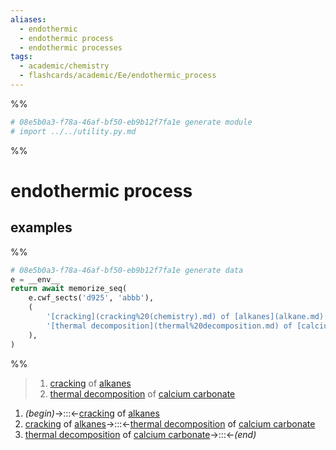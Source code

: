 ```yaml
---
aliases:
  - endothermic
  - endothermic process
  - endothermic processes
tags:
  - academic/chemistry
  - flashcards/academic/Ee/endothermic_process
---
```


%%
```Python
# 08e5b0a3-f78a-46af-bf50-eb9b12f7fa1e generate module
# import ../../utility.py.md
```
%%

# endothermic process

## examples

%%
```Python
# 08e5b0a3-f78a-46af-bf50-eb9b12f7fa1e generate data
e = __env__
return await memorize_seq(
	e.cwf_sects('d925', 'abbb'),
	(
		'[cracking](cracking%20(chemistry).md) of [alkanes](alkane.md)',
		'[thermal decomposition](thermal%20decomposition.md) of [calcium carbonate](calcium%20carbonate.md)'
	),
)
```
%%

<!--08e5b0a3-f78a-46af-bf50-eb9b12f7fa1e generate section="d925"--><!-- The following content is generated at 2023-03-31T14:05:22.404181+08:00. Any edits will be overridden! -->

> 1. [cracking](cracking%20(chemistry).md) of [alkanes](alkane.md)
> 2. [thermal decomposition](thermal%20decomposition.md) of [calcium carbonate](calcium%20carbonate.md)

<!--/08e5b0a3-f78a-46af-bf50-eb9b12f7fa1e-->

<!--08e5b0a3-f78a-46af-bf50-eb9b12f7fa1e generate section="abbb"--><!-- The following content is generated at 2023-03-31T14:05:22.432625+08:00. Any edits will be overridden! -->

1. _(begin)_→:::←[cracking](cracking%20(chemistry).md) of [alkanes](alkane.md)
2. [cracking](cracking%20(chemistry).md) of [alkanes](alkane.md)→:::←[thermal decomposition](thermal%20decomposition.md) of [calcium carbonate](calcium%20carbonate.md)
3. [thermal decomposition](thermal%20decomposition.md) of [calcium carbonate](calcium%20carbonate.md)→:::←_(end)_

<!--/08e5b0a3-f78a-46af-bf50-eb9b12f7fa1e-->
